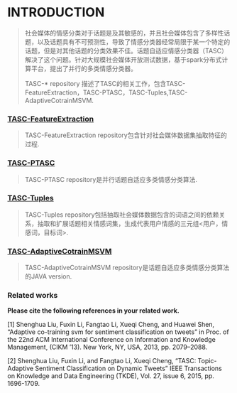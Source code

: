INTRODUCTION
===================================
> 社会媒体的情感分类对于话题是及其敏感的，并且社会媒体包含了多样性话题，以及话题具有不可预测性，导致了情感分类器经常局限于某一个特定的话题，但是对其他话题的分类效果不佳。话题自适应情感分类器（TASC）解决了这个问题。针对大规模社会媒体开放测试数据，基于spark分布式计算平台，提出了并行的多类情感分类器。
> 
> TASC-* repository 描述了TASC的相关工作，包含TASC-FeatureExtraction，TASC-PTASC，TASC-Tuples,TASC-AdaptiveCotrainMSVM.

### [TASC-FeatureExtraction](https://github.com/opinion-extraction-propagation/TASC-FeatureExtraction) <br />

> TASC-FeatureExtraction repository包含针对社会媒体数据集抽取特征的过程.

### [TASC-PTASC](https://github.com/opinion-extraction-propagation/TASC-PTASC) <br />

> TASC-PTASC repository是并行话题自适应多类情感分类算法.

### [TASC-Tuples](https://github.com/opinion-extraction-propagation/TASC-Tuples) <br />

> TASC-Tuples repository包括抽取社会媒体数据包含的词语之间的依赖关系，抽取和扩展话题相关情感词集，生成代表用户情感的三元组<用户，情感词，目标词>.

### [TASC-AdaptiveCotrainMSVM](https://github.com/opinion-extraction-propagation/TASC-AdaptiveCotrainMSVM) <br />

> TASC-AdaptiveCotrainMSVM repository是话题自适应多类情感分类算法的JAVA version.

### Related works <br /> 
**Please cite the following references in your related work.**

[1] Shenghua Liu, Fuxin Li, Fangtao Li, Xueqi Cheng, and Huawei Shen, “Adaptive co-training svm for sentiment classification on tweets” in Proc. of the 22nd ACM International Conference on Information and Knowledge Management, (CIKM ’13). New York, NY, USA, 2013, pp. 2079–2088.<br />

[2] Shenghua Liu, Fuxin Li, and Fangtao Li, Xueqi Cheng, “TASC: Topic-Adaptive Sentiment Classification on Dynamic Tweets” IEEE Transactions on Knowledge and Data Engineering (TKDE), Vol. 27, issue 6, 2015, pp. 1696-1709.<br />

